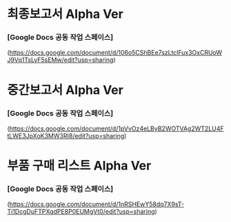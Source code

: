 # 최종보고서 Alpha Ver
### [Google Docs 공동 작업 스페이스]
(https://docs.google.com/document/d/106o5CShBEe7szLtclFux3OxCRUoWJ9Vq1TsLyF5sEMw/edit?usp=sharing)

# 중간보고서 Alpha Ver
### [Google Docs 공동 작업 스페이스]
(https://docs.google.com/document/d/1pVvOz4eLByB2WOTVAg2WT2LU4FtLWE3JpXoK3MW3RI8/edit?usp=sharing)

# 부품 구매 리스트 Alpha Ver
### [Google Docs 공동 작업 스페이스]
(https://docs.google.com/document/d/1nRSHEwY58dq7X9sT-Ti1DcgDuFTPXgdPE8P0EUMgVt0/edit?usp=sharing)
